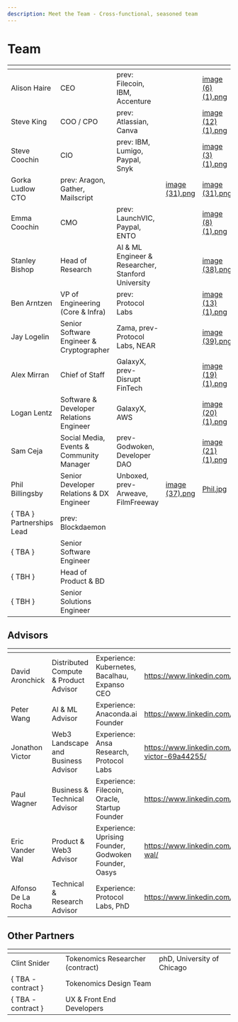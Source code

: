 ```yaml
---
description: Meet the Team - Cross-functional, seasoned team
---
```


# Team

<table data-view="cards"><thead><tr><th></th><th></th><th></th><th data-hidden data-type="files"></th><th data-hidden data-card-cover data-type="files"></th><th data-hidden data-card-target data-type="content-ref"></th></tr></thead><tbody><tr><td>Alison Haire</td><td>CEO</td><td>prev: Filecoin, IBM, Accenture</td><td></td><td><a href="../.gitbook/assets/image (6) (1).png">image (6) (1).png</a></td><td></td></tr><tr><td>Steve King</td><td>COO / CPO</td><td>prev: Atlassian, Canva</td><td></td><td><a href="../.gitbook/assets/image (12) (1).png">image (12) (1).png</a></td><td><a href="https://www.linkedin.com/in/austeveking/">https://www.linkedin.com/in/austeveking/</a></td></tr><tr><td>Steve Coochin</td><td>CIO</td><td>prev: IBM, Lumigo, Paypal, Snyk</td><td></td><td><a href="../.gitbook/assets/image (3) (1).png">image (3) (1).png</a></td><td><a href="https://www.linkedin.com/in/developersteve/">https://www.linkedin.com/in/developersteve/</a></td></tr><tr><td>Gorka Ludlow<br>CTO</td><td>prev: Aragon, Gather, Mailscript</td><td></td><td><a href="../.gitbook/assets/image (31).png">image (31).png</a></td><td><a href="../.gitbook/assets/image (31).png">image (31).png</a></td><td><a href="https://www.linkedin.com/in/gorka-ludlow/">https://www.linkedin.com/in/gorka-ludlow/</a></td></tr><tr><td>Emma Coochin</td><td>CMO</td><td>prev: LaunchVIC, Paypal, ENTO</td><td></td><td><a href="../.gitbook/assets/image (8) (1).png">image (8) (1).png</a></td><td><a href="https://www.linkedin.com/in/emmacoochin/">https://www.linkedin.com/in/emmacoochin/</a></td></tr><tr><td>Stanley Bishop</td><td>Head of Research</td><td>AI &#x26; ML Engineer &#x26; Researcher, Stanford University</td><td></td><td><a href="../.gitbook/assets/image (38).png">image (38).png</a></td><td><a href="https://www.linkedin.com/in/sciencestanley/">https://www.linkedin.com/in/sciencestanley/</a></td></tr><tr><td>Ben Arntzen</td><td>VP of  Engineering (Core &#x26; Infra)</td><td>prev: Protocol Labs</td><td></td><td><a href="../.gitbook/assets/image (13) (1).png">image (13) (1).png</a></td><td><a href="https://www.linkedin.com/in/zorlin/">https://www.linkedin.com/in/zorlin/</a></td></tr><tr><td>Jay Logelin</td><td>Senior Software Engineer &#x26; Cryptographer</td><td>Zama, prev-Protocol Labs, NEAR</td><td></td><td><a href="../.gitbook/assets/image (39).png">image (39).png</a></td><td></td></tr><tr><td>Alex Mirran</td><td>Chief of Staff</td><td>GalaxyX, prev-Disrupt FinTech</td><td></td><td><a href="../.gitbook/assets/image (19) (1).png">image (19) (1).png</a></td><td><a href="https://www.linkedin.com/in/alex-mirran/">https://www.linkedin.com/in/alex-mirran/</a></td></tr><tr><td>Logan Lentz</td><td>Software &#x26; Developer Relations Engineer</td><td>GalaxyX, AWS</td><td></td><td><a href="../.gitbook/assets/image (20) (1).png">image (20) (1).png</a></td><td><a href="https://www.linkedin.com/in/logan-lentz/">https://www.linkedin.com/in/logan-lentz/</a></td></tr><tr><td>Sam Ceja</td><td>Social Media, Events &#x26; Community Manager</td><td>prev-Godwoken, Developer DAO</td><td></td><td><a href="../.gitbook/assets/image (21) (1).png">image (21) (1).png</a></td><td><a href="https://www.linkedin.com/in/iamsamcodes/">https://www.linkedin.com/in/iamsamcodes/</a></td></tr><tr><td>Phil Billingsby</td><td>Senior Developer Relations &#x26; DX Engineer </td><td>Unboxed, prev-Arweave, FilmFreeway</td><td><a href="../.gitbook/assets/image (37).png">image (37).png</a></td><td><a href="../.gitbook/assets/Phil.jpg">Phil.jpg</a></td><td><a href="https://www.linkedin.com/in/phil-billingsby-68a103303/">https://www.linkedin.com/in/phil-billingsby-68a103303/</a></td></tr><tr><td>{ TBA }<br>Partnerships Lead</td><td>prev: Blockdaemon</td><td></td><td></td><td></td><td></td></tr><tr><td>{ TBA }</td><td>Senior Software Engineer</td><td></td><td></td><td></td><td></td></tr><tr><td>{ TBH }</td><td>Head of Product &#x26; BD</td><td></td><td></td><td></td><td></td></tr><tr><td>{ TBH }</td><td>Senior Solutions Engineer</td><td></td><td></td><td></td><td></td></tr></tbody></table>

## Advisors

<table data-view="cards"><thead><tr><th></th><th></th><th></th><th data-hidden data-card-target data-type="content-ref"></th><th data-hidden data-card-cover data-type="files"></th></tr></thead><tbody><tr><td>David Aronchick</td><td>Distributed Compute &#x26; Product Advisor</td><td>Experience: Kubernetes, Bacalhau, Expanso CEO</td><td><a href="https://www.linkedin.com/in/aronchick/">https://www.linkedin.com/in/aronchick/</a></td><td><a href="../.gitbook/assets/image.png">image.png</a></td></tr><tr><td>Peter Wang</td><td>AI &#x26; ML Advisor</td><td>Experience: Anaconda.ai Founder</td><td><a href="https://www.linkedin.com/in/pzwang/">https://www.linkedin.com/in/pzwang/</a></td><td><a href="../.gitbook/assets/image (8).png">image (8).png</a></td></tr><tr><td>Jonathon Victor</td><td>Web3 Landscape and Business Advisor</td><td>Experience: Ansa Research, Protocol Labs</td><td><a href="https://www.linkedin.com/in/jonathan-victor-69a44255/">https://www.linkedin.com/in/jonathan-victor-69a44255/</a></td><td><a href="../.gitbook/assets/image (6).png">image (6).png</a></td></tr><tr><td>Paul Wagner</td><td>Business &#x26; Technical Advisor</td><td>Experience: Filecoin, Oracle, Startup Founder</td><td><a href="https://www.linkedin.com/in/thpaulwagner/">https://www.linkedin.com/in/thpaulwagner/</a></td><td><a href="../.gitbook/assets/image (2).png">image (2).png</a></td></tr><tr><td>Eric Vander Wal</td><td>Product &#x26; Web3 Advisor</td><td>Experience: Uprising Founder, Godwoken Founder, Oasys</td><td><a href="https://www.linkedin.com/in/eric-vander-wal/">https://www.linkedin.com/in/eric-vander-wal/</a></td><td><a href="../.gitbook/assets/image (28).png">image (28).png</a></td></tr><tr><td>Alfonso De La Rocha</td><td>Technical &#x26; Research Advisor</td><td>Experience: Protocol Labs, PhD</td><td><a href="https://www.linkedin.com/in/adlrocha/">https://www.linkedin.com/in/adlrocha/</a></td><td><a href="../.gitbook/assets/image (1).png">image (1).png</a></td></tr></tbody></table>

## Other Partners

<table data-view="cards"><thead><tr><th></th><th></th><th></th></tr></thead><tbody><tr><td>Clint Snider </td><td>Tokenomics Researcher (contract)</td><td>phD, University of Chicago</td></tr><tr><td>{ TBA - contract }</td><td>Tokenomics Design Team</td><td></td></tr><tr><td>{ TBA - contract }</td><td>UX &#x26; Front End Developers</td><td></td></tr></tbody></table>
